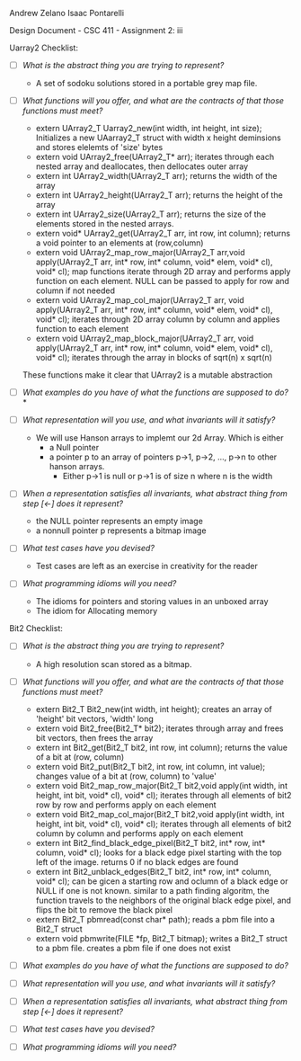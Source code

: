 Andrew Zelano
Isaac Pontarelli

Design Document   -   CSC 411   -    Assignment 2: iii

Uarray2 Checklist:

- [ ] *What is the abstract thing you are trying to represent?*
	- A set of sodoku solutions stored in a portable grey map file.
- [ ] *What functions will you offer, and what are the contracts of that those functions must meet?* 
	* extern UArray2\_T Uarray2\_new(int width, int height, int size); Initializes a new UAarray2\_T struct with width x height deminsions and stores elelemts of 'size' bytes
	* extern void UArray2\_free(UArray2\_T\* arr); iterates through each nested array and deallocates, then dellocates outer array
	* extern int UArray2\_width(UArray2\_T arr); returns the width of the array
	* extern int UArray2\_height(UArray2\_T arr); returns the height of the array
	* extern int UArray2\_size(UArray2\_T arr); returns the size of the elements stored in the nested arrays. 
	* extern void\* UArray2\_get(UArray2\_T arr, int row, int column); returns a void pointer to an elements at (row,column)
	* extern void UArray2\_map\_row\_major(UArray2\_T arr,void apply(UArray2\_T arr, int\* row, int\* column, void\* elem, void\* cl), void\* cl); map functions iterate through 2D array and performs apply function on each element. NULL can be passed  to apply for row and column if not needed
	*  extern void UArray2\_map\_col\_major(UArray2\_T arr, void apply(UArray2\_T arr, int\* row, int\* column, void\* elem, void\* cl), void\* cl); iterates through 2D array column by column and applies function to each element
	* extern void UArray2\_map\_block\_major(UArray2\_T arr, void apply(UArray2\_T arr, int\* row, int\* column, void\* elem, void\* cl), void\* cl); iterates through the array in blocks of sqrt(n) x sqrt(n)

	These functions make it clear that UArray2 is a mutable abstraction

- [ ] *What examples do you have of what the functions are supposed to do?*
	* 
- [ ] *What representation will you use, and what invariants will it satisfy?*
	* We will use Hanson arrays to implemt our 2d Array. Which is either
		* a Null pointer
		* a pointer p to an array of pointers p->1, p->2, ..., p->n to other hanson arrays.
			* Either p->1 is null or p->1 is of size n where n is the width    
- [ ] *When a representation satisfies all invariants, what abstract thing from
step [<-] does it represent?* 
	* the NULL pointer represents an empty image
	* a nonnull pointer p represents a bitmap image
- [ ] *What test cases have you devised?*
	* Test cases are left as an exercise in creativity for the reader
- [ ] *What programming idioms will you need?*
	* The idioms for pointers and storing values in an unboxed array
	* The idiom for Allocating memory
	

Bit2 Checklist:

- [ ] 	*What is the abstract thing you are trying to represent?*
	* A high resolution scan stored as a bitmap.
- [ ] *What functions will you offer, and what are the contracts of that those
functions must meet?* 
    * extern Bit2\_T Bit2\_new(int width, int height); creates an array of 'height' bit vectors, 'width' long
    * extern void Bit2\_free(Bit2\_T\* bit2); iterates through array and frees bit vectors, then frees the array
    * extern int Bit2\_get(Bit2\_T bit2, int row, int column); returns the value of a bit at (row, column)
    * extern void Bit2\_put(Bit2\_T bit2, int row, int column, int value); changes value of a bit at (row, column) to 'value'
    * extern void Bit2\_map\_row\_major(Bit2\_T bit2,void apply(int width, int height, int bit, void\* cl), void\* cl); iterates through all elements of bit2 row by row and performs apply on each element
    * extern void Bit2\_map\_col\_major(Bit2\_T bit2,void apply(int width, int height, int bit, void\* cl), void\* cl); iterates through all elements of bit2 column by column and performs apply on each element
    * extern int Bit2\_find\_black\_edge\_pixel(Bit2\_T bit2, int\* row, int\* column, void\* cl); looks for a black edge pixel starting with the top left of the image. returns 0 if no black edges are found
    * extern int Bit2\_unblack\_edges(Bit2\_T bit2, int\* row, int\* column, void\* cl); can be gicen a starting row and oclumn of a black edge or NULL if one is not known. similar to a path finding algoritm,
the function travels to the neighbors of the original black edge pixel, and flips the bit to remove the black pixel
    * extern Bit2\_T pbmread(const char\* path); reads a pbm file into a Bit2\_T struct
    * extern void pbmwrite(FILE \*fp, Bit2\_T bitmap); writes a Bit2\_T struct to a pbm file. creates a pbm file if one does not exist

- [ ] *What examples do you have of what the functions are supposed to do?*
- [ ] *What representation will you use, and what invariants will it satisfy?*
- [ ] *When a representation satisfies all invariants, what abstract thing from
step [<-] does it represent?*
- [ ] *What test cases have you devised?* 
- [ ] *What programming idioms will you need?*
